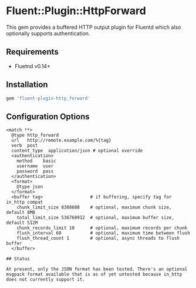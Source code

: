 # Fluent::Plugin::HttpForward

This gem provides a buffered HTTP output plugin for Fluentd which also optionally supports authentication.

## Requirements

* Fluetnd v0.14+

## Installation

```ruby
gem 'fluent-plugin-http_forward'
```

## Configuration Options

```
<match **>
  @type http_forward
  url   http://remote.example.com/%{tag}
  verb  post
  content_type  application/json # optional override
  <authentication>
    method    basic
    username  user
    password  pass
  </authentication>
  <format>
    @type json
  </format>
  <buffer tag>                  # if buffering, specify tag for in_http compat
    chunk_limit_size 8388608    # optional, maximum chunk size, default 8MB
    total_limit_size 536760912  # optional, maximum buffer size, default 512M
    chunk_records_limit 10      # optional, maximum records per chunk
    flush_interval 60           # optional, maximum time between flush
    flush_thread_count 1        # optional, async threads to flush buffer
  </buffer>

## Status

At present, only the JSON format has been tested. There's an optional msgpack format available that is as of yet untested because in_http does not currently support it. 

